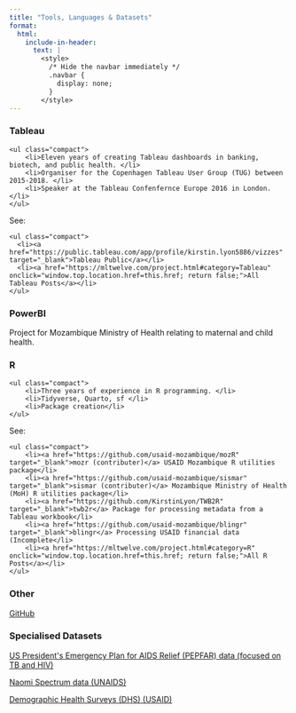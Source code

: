 ```yaml
---
title: "Tools, Languages & Datasets"
format:
  html:
    include-in-header:
      text: |
        <style>
          /* Hide the navbar immediately */
          .navbar {
            display: none;
          }
        </style>
---
```


### Tableau
```{=html}
<ul class="compact">   
    <li>Eleven years of creating Tableau dashboards in banking, biotech, and public health. </li>   
    <li>Organiser for the Copenhagen Tableau User Group (TUG) between 2015-2018. </li>   
    <li>Speaker at the Tableau Confenfernce Europe 2016 in London.</li> 
</ul>
```

See:
```{=html}
<ul class="compact">  
  <li><a href="https://public.tableau.com/app/profile/kirstin.lyon5886/vizzes" target="_blank">Tableau Public</a></li>
  <li><a href="https://mltwelve.com/project.html#category=Tableau" onclick="window.top.location.href=this.href; return false;">All Tableau Posts</a></li>
</ul>
```

### PowerBI

Project for Mozambique Ministry of Health relating to maternal and child health.

### R

```{=html}
<ul class="compact">   
    <li>Three years of experience in R programming. </li>   
    <li>Tidyverse, Quarto, sf </li>   
    <li>Package creation</li> 
</ul>
```

See:

```{=html}
<ul class="compact">   
    <li><a href="https://github.com/usaid-mozambique/mozR" target="_blank">mozr (contributer)</a> USAID Mozambique R utilities package</li>   
    <li><a href="https://github.com/usaid-mozambique/sismar" target="_blank">sismar (contributer)</a> Mozambique Ministry of Health (MoH) R utilities package</li>   
    <li><a href="https://github.com/KirstinLyon/TWB2R" target="_blank">twb2r</a> Package for processing metadata from a Tableau workbook</li> 
    <li><a href="https://github.com/usaid-mozambique/blingr" target="_blank">blingr</a> Processing USAID financial data (Incomplete</li> 
    <li><a href="https://mltwelve.com/project.html#category=R" onclick="window.top.location.href=this.href; return false;">All R Posts</a></li> 
</ul>
```

### Other

<a href="https://github.com/KirstinLyon" target="_blank">GitHub</a>


### Specialised Datasets

[US President's Emergency Plan for AIDS Relief (PEPFAR) data (focused on TB and HIV)](https://www.state.gov/wp-content/uploads/2021/09/FY22-MER-2.6-Indicator-Reference-Guide.pdf)

[Naomi Spectrum data (UNAIDS)](https://naomi-spectrum.unaids.org/)

[Demographic Health Surveys (DHS) (USAID)](https://www.dhsprogram.com/data/)
